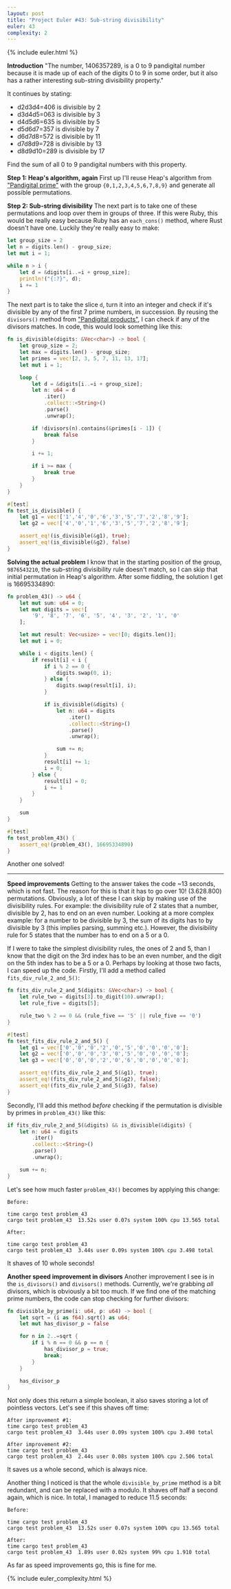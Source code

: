 ```yaml
---
layout: post
title: "Project Euler #43: Sub-string divisibility"
euler: 43
complexity: 2
---
```


{% include euler.html %}

**Introduction**
"The number, 1406357289, is a 0 to 9 pandigital number because it is made up of each of the digits 0 to 9 in some order, but it also has a rather interesting sub-string divisibility property."

It continues by stating:

- d2d3d4=406 is divisible by 2
- d3d4d5=063 is divisible by 3
- d4d5d6=635 is divisible by 5
- d5d6d7=357 is divisible by 7
- d6d7d8=572 is divisible by 11
- d7d8d9=728 is divisible by 13
- d8d9d10=289 is divisible by 17

Find the sum of all 0 to 9 pandigital numbers with this property.

**Step 1: Heap's algorithm, again**
First up I'll reuse Heap's algorithm from ["Pandigital prime"](2021/11/12/project-euler-41-pandigital-prime.html) with the group `{0,1,2,3,4,5,6,7,8,9}` and generate all possible permutations.

**Step 2: Sub-string divisibility**
The next part is to take one of these permutations and loop over them in groups of three. If this were Ruby, this would be really easy because Ruby has an `each_cons()` method, where Rust doesn't have one. Luckily they're really easy to make:

```rust
let group_size = 2
let n = digits.len() - group_size;
let mut i = 1;

while n > i {
    let d = &digits[i..=i + group_size];
    println!("{:?}", d);
    i += 1
}
```

The next part is to take the slice `d`, turn it into an integer and check if it's divisible by any of the first 7 prime numbers, in succession. By reusing the `divisors()` method from ["Pandigital products"](/2021/11/06/project-euler-32-pandigital-products.html), I can check if any of the divisors matches. In code, this would look something like this:

```rust
fn is_divisible(digits: &Vec<char>) -> bool {
    let group_size = 2;
    let max = digits.len() - group_size;
    let primes = vec![2, 3, 5, 7, 11, 13, 17];
    let mut i = 1;

    loop {
        let d = &digits[i..=i + group_size];
        let n: u64 = d
            .iter()
            .collect::<String>()
            .parse()
            .unwrap();

        if !divisors(n).contains(&primes[i - 1]) {
            break false
        }

        i += 1;

        if i >= max {
            break true
        }
    }
}

#[test]
fn test_is_divisible() {
    let g1 = vec!['1','4','0','6','3','5','7','2','8','9'];
    let g2 = vec!['4','0','1','6','3','5','7','2','8','9'];

    assert_eq!(is_divisible(&g1), true);
    assert_eq!(is_divisible(&g2), false)
}
```

**Solving the actual problem**
I know that in the starting position of the group, `9876543210`, the sub-string divisibility rule doesn't match, so I can skip that initial permutation in Heap's algorithm. After some fiddling, the solution I get is 16695334890:

```rust
fn problem_43() -> u64 {
    let mut sum: u64 = 0;
    let mut digits = vec![
        '9', '8', '7', '6', '5', '4', '3', '2', '1', '0'
    ];

    let mut result: Vec<usize> = vec![0; digits.len()];
    let mut i = 0;

    while i < digits.len() {
        if result[i] < i {
            if i % 2 == 0 {
                digits.swap(0, i);
            } else {
                digits.swap(result[i], i);
            }

            if is_divisible(&digits) {
                let n: u64 = digits
                    .iter()
                    .collect::<String>()
                    .parse()
                    .unwrap();

                sum += n;
            }
            result[i] += 1;
            i = 0;
        } else {
            result[i] = 0;
            i += 1
        }
    }

    sum
}

#[test]
fn test_problem_43() {
    assert_eq!(problem_43(), 16695334890)
}
```

Another one solved!

---

**Speed improvements**
Getting to the answer takes the code ~13 seconds, which is not fast. The reason for this is that it has to go over 10! (3.628.800) permutations. Obviously, a lot of these I can skip by making use of the divisibility rules. For example: the divisibility rule of 2 states that a number, divisible by 2, has to end on an even number. Looking at a more complex example: for a number to be divisible by 3, the sum of its digits has to by divisible by 3 (this implies parsing, summing etc.). However, the divisibility rule for 5 states that the number has to end on a 5 or a 0.

If I were to take the simplest divisibility rules, the ones of 2 and 5, than I know that the digit on the 3rd index has to be an even number, and the digit on the 5th index has to be a 5 or a 0. Perhaps by looking at those two facts, I can speed up the code. Firstly, I'll add a method called `fits_div_rule_2_and_5()`:

```rust
fn fits_div_rule_2_and_5(digits: &Vec<char>) -> bool {
    let rule_two = digits[3].to_digit(10).unwrap();
    let rule_five = digits[5];

    rule_two % 2 == 0 && (rule_five == '5' || rule_five == '0')
}

#[test]
fn test_fits_div_rule_2_and_5() {
    let g1 = vec!['0','0','0','2','0','5','0','0','0','0'];
    let g2 = vec!['0','0','0','3','0','5','0','0','0','0'];
    let g3 = vec!['0','0','0','2','0','6','0','0','0','0'];

    assert_eq!(fits_div_rule_2_and_5(&g1), true);
    assert_eq!(fits_div_rule_2_and_5(&g2), false);
    assert_eq!(fits_div_rule_2_and_5(&g3), false)
}
```

Secondly, I'll add this method _before_ checking if the permutation is divisible by primes in `problem_43()` like this:

```rust
if fits_div_rule_2_and_5(&digits) && is_divisible(&digits) {
    let n: u64 = digits
        .iter()
        .collect::<String>()
        .parse()
        .unwrap();

    sum += n;
}
```

Let's see how much faster `problem_43()` becomes by applying this change:

```
Before:

time cargo test problem_43
cargo test problem_43  13.52s user 0.07s system 100% cpu 13.565 total

After:

time cargo test problem_43
cargo test problem_43  3.44s user 0.09s system 100% cpu 3.498 total
```

It shaves of 10 whole seconds!

**Another speed improvement in divisors**
Another improvement I see is in the `is_divisors()` and `divisors()` methods. Currently, we're grabbing _all_ divisors, which is obviously a bit too much. If we find one of the matching prime numbers, the code can stop checking for further divisors:

```rust
fn divisible_by_prime(i: u64, p: u64) -> bool {
    let sqrt = (i as f64).sqrt() as u64;
    let mut has_divisor_p = false

    for n in 2..=sqrt {
        if i % n == 0 && p == n {
            has_divisor_p = true;
            break;
        }
    }

    has_divisor_p
}
```

Not only does this return a simple boolean, it also saves storing a lot of pointless vectors. Let's see if this shaves off time:

```
After improvement #1:
time cargo test problem_43
cargo test problem_43  3.44s user 0.09s system 100% cpu 3.498 total

After improvement #2:
time cargo test problem_43
cargo test problem_43  2.44s user 0.08s system 100% cpu 2.506 total
```

It saves us a whole second, which is always nice.

Another thing I noticed is that the whole `divisible_by_prime` method is a bit redundant, and can be replaced with a modulo. It shaves off half a second again, which is nice. In total, I managed to reduce 11.5 seconds:

```
Before:

time cargo test problem_43
cargo test problem_43  13.52s user 0.07s system 100% cpu 13.565 total

After:
time cargo test problem_43
cargo test problem_43  1.89s user 0.02s system 99% cpu 1.910 total
```

As far as speed improvements go, this is fine for me.

{% include euler_complexity.html %}
